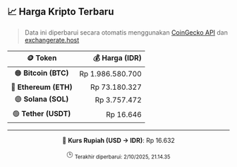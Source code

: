 

<!-- HARGA_KRIPTO -->
## 📈 Harga Kripto Terbaru

> Data ini diperbarui secara otomatis menggunakan [CoinGecko API](https://www.coingecko.com/) dan [exchangerate.host](https://exchangerate.host/)

<div align="center">

| 🪙 Token | 💰 Harga (IDR) |
|:------:|---------------:|
| 🟠 **Bitcoin (BTC)**   | Rp 1.986.580.700 |
| 🔵 **Ethereum (ETH)**  | Rp 73.180.327 |
| 🟣 **Solana (SOL)**    | Rp 3.757.472 |
| 🟢 **Tether (USDT)**   | Rp 16.646 |

---

💱 **Kurs Rupiah (USD → IDR)**: Rp 16.632

🕒 <sub>Terakhir diperbarui: 2/10/2025, 21.14.35</sub>

</div>
<!-- /HARGA_KRIPTO -->